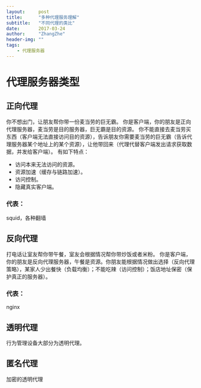 ```yaml
---
layout:     post
title:      "多种代理服务理解"
subtitle:   "不同代理的类比"
date:       2017-03-24
author:     "ZhangZhe"
header-img: ""
tags:
    - 代理服务器
---
```



# 代理服务器类型

## 正向代理
你不想出门，让朋友帮你带一份麦当劳的巨无霸。
你是客户端，你的朋友是正向代理服务器，麦当劳是目的服务器，巨无霸是目的资源。
你不能直接去麦当劳买东西（客户端无法直接访问目的资源），告诉朋友你需要麦当劳的巨无霸（告诉代理服务器某个地址上的某个资源），让他带回来（代理代替客户端发出请求获取数据，并发给客户端）。
有如下特点：
- 访问本来无法访问的资源。
- 资源加速（缓存与链路加速）。
- 访问控制。
- 隐藏真实客户端。
### 代表：
 squid，各种翻墙

## 反向代理
打电话让室友帮你带午餐，室友会根据情况帮你带炒饭或者米粉。
你是客户端，你的朋友是反向代理服务器，午餐是资源。你朋友能根据情况做出选择（反向代理策略），某家人少出餐快（负载均衡）；不能吃辣（访问控制）；饭店地址保密（保护真正的服务器）。
### 代表：
 nginx

## 透明代理
行为管理设备大部分为透明代理。

## 匿名代理
加密的透明代理